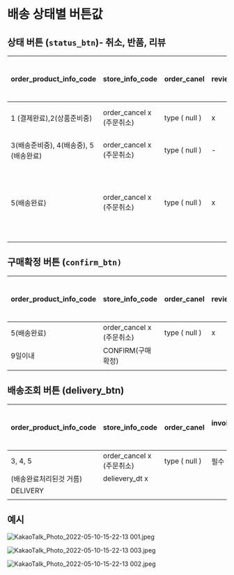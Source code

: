 # 배송 상태별 버튼값

## 상태 버튼 (`status_btn`)- 취소, 반품, 리뷰

| order_product_info_code | store_info_code | order_canel | review | 구매확정 |  |
| --- | --- | --- | --- | --- | --- |
| 1 (결제완료),2(상품준비중) | order_cancel x (주문취소) | type ( null ) |  x | - | CANCEL (취소가능) |
| 3(배송준비중), 4(배송중), 5 (배송완료) | order_cancel x (주문취소) | type ( null ) | - | x | RETURN (반품가능) |
| 5(배송완료) | order_cancel x (주문취소) | type ( null ) | x | O (필수), 15일 이내 | REVIEW (리뷰가능) |
|  |  |  |  |  |  |

## 구매확정 버튼 (`confirm_btn)`

| order_product_info_code | store_info_code | order_canel | review | 구매확정 | 배송 |  |
| --- | --- | --- | --- | --- | --- | --- |
| 5(배송완료) | order_cancel x (주문취소) | type ( null ) | x | X | delievery_dt (not null),
9일이내 | CONFIRM(구매확정) |
|  |  |  |  |  |  |  |

## 배송조회 버튼 (delivery_btn)

| order_product_info_code | store_info_code | order_canel | invoice_number, code | 구매확정 | 배송 |  |
| --- | --- | --- | --- | --- | --- | --- |
| 3, 4, 5 | order_cancel x (주문취소) | type ( null ) | 필수 | X
(배송완료처리된것 거름) | delievery_dt x
 | DELIVERY |
|  |  |  |  |  |  |  |

## 예시

![KakaoTalk_Photo_2022-05-10-15-22-13 001.jpeg](%E1%84%87%E1%85%A2%E1%84%89%E1%85%A9%E1%86%BC%20%E1%84%89%E1%85%A1%E1%86%BC%E1%84%90%E1%85%A2%E1%84%87%E1%85%A7%E1%86%AF%20%E1%84%87%E1%85%A5%E1%84%90%E1%85%B3%E1%86%AB%E1%84%80%E1%85%A1%E1%86%B9%20ebd7886702a44782aa4c3d2354467e2a/KakaoTalk_Photo_2022-05-10-15-22-13_001.jpeg)

![KakaoTalk_Photo_2022-05-10-15-22-13 003.jpeg](%E1%84%87%E1%85%A2%E1%84%89%E1%85%A9%E1%86%BC%20%E1%84%89%E1%85%A1%E1%86%BC%E1%84%90%E1%85%A2%E1%84%87%E1%85%A7%E1%86%AF%20%E1%84%87%E1%85%A5%E1%84%90%E1%85%B3%E1%86%AB%E1%84%80%E1%85%A1%E1%86%B9%20ebd7886702a44782aa4c3d2354467e2a/KakaoTalk_Photo_2022-05-10-15-22-13_003.jpeg)

![KakaoTalk_Photo_2022-05-10-15-22-13 002.jpeg](%E1%84%87%E1%85%A2%E1%84%89%E1%85%A9%E1%86%BC%20%E1%84%89%E1%85%A1%E1%86%BC%E1%84%90%E1%85%A2%E1%84%87%E1%85%A7%E1%86%AF%20%E1%84%87%E1%85%A5%E1%84%90%E1%85%B3%E1%86%AB%E1%84%80%E1%85%A1%E1%86%B9%20ebd7886702a44782aa4c3d2354467e2a/KakaoTalk_Photo_2022-05-10-15-22-13_002.jpeg)